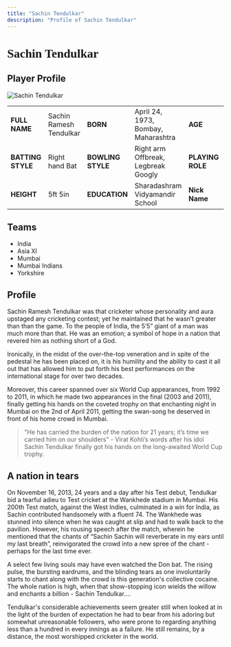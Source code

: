 ```yaml
---
title: "Sachin Tendulkar"
description: "Profile of Sachin Tendulkar"
---
```


# <span style="font-family: 'Playfair Display', serif;">Sachin Tendulkar</span>

## Player Profile

![Sachin Tendulkar](/images/st.jpg)

<table>
  <tr>
    <td><strong>FULL NAME</strong></td>
    <td>Sachin Ramesh Tendulkar</td>
    <td><strong>BORN</strong></td>
    <td>April 24, 1973, Bombay, Maharashtra</td>
    <td><strong>AGE</strong></td>
    <td>51y 34d</td>
  </tr>
  <tr>
    <td><strong>BATTING STYLE</strong></td>
    <td>Right hand Bat</td>
    <td><strong>BOWLING STYLE</strong></td>
    <td>Right arm Offbreak, Legbreak Googly</td>
    <td><strong>PLAYING ROLE</strong></td>
    <td>Top order Batter</td>
  </tr>
  <tr>
    <td><strong>HEIGHT</strong></td>
    <td>5ft 5in</td>
    <td><strong>EDUCATION</strong></td>
    <td>Sharadashram Vidyamandir School</td>
    <td><strong>Nick Name</strong></td>
    <td> Little Master </td>
  </tr>
</table>

## Teams

- India
- Asia XI
- Mumbai
- Mumbai Indians
- Yorkshire

## Profile

Sachin Ramesh Tendulkar was that cricketer whose personality and aura upstaged any cricketing contest; yet he maintained that he wasn’t greater than than the game. To the people of India, the 5’5” giant of a man was much more than that. He was an emotion; a symbol of hope in a nation that revered him as nothing short of a God.

Ironically, in the midst of the over-the-top veneration and in spite of the pedestal he has been placed on, it is his humility and the ability to cast it all out that has allowed him to put forth his best performances on the international stage for over two decades. 

Moreover, this career spanned over six World Cup appearances, from 1992 to 2011, in which he made two appearances in the final (2003 and 2011), finally getting his hands on the coveted trophy on that enchanting night in Mumbai on the 2nd of April 2011, getting the swan-song he deserved in front of his home crowd in Mumbai.

> "He has carried the burden of the nation for 21 years; it’s time we carried him on our shoulders"
> \- Virat Kohli’s words after his idol Sachin Tendulkar finally got his hands on the long-awaited World Cup trophy.



## A nation in tears
On November 16, 2013, 24 years and a day after his Test debut, Tendulkar bid a tearful adieu to Test cricket at the Wankhede stadium in Mumbai. His 200th Test match, against the West Indies, culminated in a win for India, as Sachin contributed handsomely with a fluent 74. The Wankhede was stunned into silence when he was caught at slip and had to walk back to the pavilion. However, his rousing speech after the match, wherein he mentioned that the chants of “Sachin Sachin will reverberate in my ears until my last breath”, reinvigorated the crowd into a new spree of the chant - perhaps for the last time ever.

A select few living souls may have even watched the Don bat. The rising pulse, the bursting eardrums, and the blinding tears as one involuntarily starts to chant along with the crowd is this generation's collective cocaine. The whole nation is high, when that show-stopping icon wields the willow and enchants a billion - Sachin Tendulkar....


Tendulkar's considerable achievements seem greater still when looked at in the light of the burden of expectation he had to bear from his adoring but somewhat unreasonable followers, who were prone to regarding anything less than a hundred in every innings as a failure. He still remains, by a distance, the most worshipped cricketer in the world.